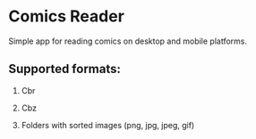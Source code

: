 # Comics Reader

Simple app for reading comics on desktop and mobile platforms.

## Supported formats:

1. Cbr

2. Cbz

3. Folders with sorted images (png, jpg, jpeg, gif)